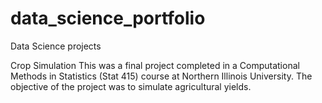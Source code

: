 # data_science_portfolio
Data Science projects 

Crop Simulation 
This was a final project completed in a Computational Methods in Statistics (Stat 415) course at Northern Illinois University. The objective of the project was to simulate agricultural yields. 

